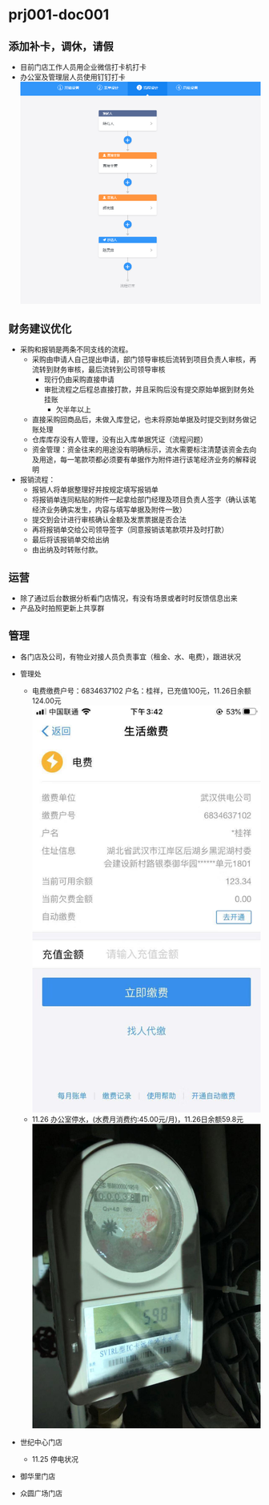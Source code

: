 # prj001-doc001
## 添加补卡，调休，请假
 - 目前门店工作人员用企业微信打卡机打卡
 - 办公室及管理层人员使用钉钉打卡
 ![img001](img/img001.png)
 
 ## 财务建议优化
 - 采购和报销是两条不同支线的流程。
   - 采购由申请人自己提出申请，部门领导审核后流转到项目负责人审核，再流转到财务审核，最后流转到公司领导审核
     - 现行仍由采购直接申请
     - 审批流程之后程总直接打款，并且采购后没有提交原始单据到财务处挂账
       - 欠半年以上
   - 直接采购回商品后，未做入库登记，也未将原始单据及时提交到财务做记账处理
   - 仓库库存没有人管理，没有出入库单据凭证（流程问题）
   - 资金管理：资金往来的用途没有明确标示，流水需要标注清楚该资金去向及用途，每一笔款项都必须要有单据作为附件进行该笔经济业务的解释说明
  - 报销流程：
    - 报销人将单据整理好并按规定填写报销单
    - 将报销单连同粘贴的附件一起拿给部门经理及项目负责人签字（确认该笔经济业务确实发生，内容与填写单据及附件一致）
    - 提交到会计进行审核确认金额及发票票据是否合法
    - 再将报销单交给公司领导签字（同意报销该笔款项并及时打款）
    - 最后将该报销单交给出纳
    - 由出纳及时转账付款。
   
 ## 运营
  - 除了通过后台数据分析看门店情况，有没有场景或者时时反馈信息出来
  - 产品及时拍照更新上共享群
   
  ## 管理
  - 各门店及公司，有物业对接人员负责事宜（租金、水、电费），跟进状况
  
   - 管理处
     - 电费缴费户号：6834637102 户名：桂祥，已充值100元，11.26日余额124.00元
      ![img002](img/img002.jpg)
     - 11.26 办公室停水，(水费月消费约:45.00元/月)，11.26日余额59.8元
      ![IMG-1](img/IMG-1.jpg)
      
   - 世纪中心门店
      - 11.25  停电状况
  
   - 御华里门店
     
   - 众圆广场门店
       
  
    
